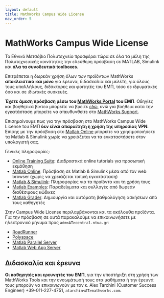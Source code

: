 ```yaml
---
layout: default
title: MathWorks Campus Wide License
nav_order: 5
---
```


# MathWorks Campus Wide License

Το Εθνικό Μετσόβιο Πολυτεχνείο προσφέρει τώρα σε όλα τα μέλη της
Πολυτεχνειακής κοινότητας την ελεύθερη πρόσβαση σε MATLAB, Simulink και **όλα
τα συνοδευτικά toolboxes**.

Επιτρέπεται η δωρεάν χρήση όλων των προϊόντων MathWorks **αποκλειστικά και
μόνο** για έρευνα, διδασκαλία και μελέτη, για όλους τους υπαλλήλους, διδάκτορες
και φοιτητές του ΕΜΠ, τόσο σε ιδρυματικές όσο και σε ιδιωτικές
συσκευές.

**Έχετε άμεση πρόσβαση μέσω του [MathWorks
Portal](https://www.mathworks.com/academia/tah-portal/ntua-31572547.html) του
ΕΜΠ**. Οδηγίες και βοηθητικά βίντεο μπορείτε να βρείτε
[εδώ](https://www.mathworks.com/academia/campus/resources/quick-start.html),
ενώ για βοήθεια κατά την εγκατάσταση μπορείτε να απευθυνθείτε στο [MathWorks
Support](https://ch.mathworks.com/de/support/contact_us.html#CH).

Επισημαίνουμε πως για την πρόσβαση στο MathWorks Campus Wide License του ΕΜΠ
**δεν είναι απαραίτητη η χρήση της υπηρεσίας VPN**. Επίσης με την πρόσβαση στο
[Matlab Online](https://www.mathworks.com/products/matlab-online.html) μπορείτε
να χρησιμοποιήσετε τα Matlab & Simulink χωρίς να χρειάζεται να τα εγκαταστήσετε
στον υπολογιστή σας.

Γενικές πληροφορίες:

- [Online Training Suite](https://matlabacademy.mathworks.com/): Διαδραστικά
  online tutorials για προσωπική εκμάθηση
- [Matlab Online](https://www.mathworks.com/products/matlab-online.html):
  Πρόσβαση σε Matlab & Simulink μέσα από τον web browser (χωρίς να χρειάζεται
  τοπική εγκατάσταση)
- [Matlab & Simulink](https://de.mathworks.com/solutions.html): Πληροφορίες για
  τα προϊόντα και τη χρήση τους
- [Matlab Examples](https://de.mathworks.com/help/examples.html): Παραδείγματα
  και συλλογές από δωρεάν διαθέσιμους κώδικες
- [Matlab Grader](https://de.mathworks.com/products/matlab-grader.html):
  Δημιουργία και αυτόματη βαθμολόγηση ασκήσεων από τους καθηγητές

Στην Campus Wide License περιλαμβάνονται και τα ακόλουθα προϊόντα. Για την
πρόσβαση σε αυτά παρακαλούμε να επικοινωνήσετε με ηλεκτρονικό μήνυμα προς
`adm<AT>central.ntua.gr`:

- [RoadRunner](https://www.mathworks.com/products/roadrunner.html)
- [Polyspace](https://www.mathworks.com/products/polyspace.html)
- [Matlab Parallel Server](https://www.mathworks.com/products/matlab-parallel-server.html)
- [Matlab Web App Server](https://www.mathworks.com/products/matlab-web-app-server.html)

## Διδασκαλία και έρευνα

**Οι καθηγητές και ερευνητές του ΕΜΠ**, για την υποστήριξη στη χρήση των
MathWorks Tools και την ενσωμάτωσή τους στα μαθήματα ή την έρευνά τους μπορούν
να επικοινωνούν με τον κ. Alex Tarchini (Customer Success Engineer)
+39-011-227-4751, `atarchin<ΑΤ>mathworks.com`.
